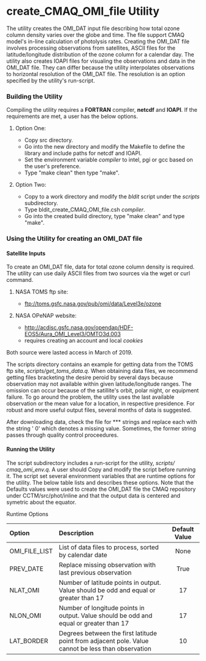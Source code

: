 # create_CMAQ_OMI_file Utility

The utility creates the OMI_DAT input file describing how total ozone column density varies over the globe and time.
The file support CMAQ model's in-line calculation of photolysis rates. Creating the OMI_DAT file involves processing 
observations from satellites, ASCII files for the latitude/longitude distribution of the ozone column for a calendar 
day. The utility also creates IOAPI files for visualing the observations and data in the OMI_DAT file. They can 
differ because the utility interpolates observations to horizontal resolution of the OMI_DAT file. The resolution is 
an option specified by the utility's run-script.

### Building the Utility

Compiling the utility requires a **FORTRAN** compiler, **netcdf** and **IOAPI**. 
If the requirements are met, a user has the below options.  

   1. Option One:  
      - Copy src directory.
      - Go into the new directory and modify the Makefile to define the library and include paths for netcdf and
        IOAPI.
      - Set the environment variable _compiler_ to intel, pgi or gcc based on the user's 
   preference.  
      - Type "make clean" then type "make".  
      
   2. Option Two: 
       - Copy to a work directory and modify the _bldit_ script under the _scripts_ subdirectory.   
       - Type bldit_create_CMAQ_OMI_file.csh _compiler_. 
       -  Go into the created build directory, type "make clean" and type "make".
       
### Using the Utility for creating an OMI_DAT file

#### Satellite Inputs

To create an OMI_DAT file, data for total ozone column density is required. The utility can use daily ASCII files from two 
sources via the wget or curl command.  

      
   1. NASA TOMS ftp site:  
      - ftp://toms.gsfc.nasa.gov/pub/omi/data/Level3e/ozone

   2. NASA OPeNAP website: 
       - http://acdisc.gsfc.nasa.gov/opendap/HDF-EOS5/Aura_OMI_Level3/OMTO3d.003   
       - requires creating an account and local _cookies_
       
Both source were lasted access in March of 2019.

The scripts directory contains an example for getting data from the TOMS ftp site, _scripts/get_toms_data.q_.
When obtaining data files, we recommend getting files bracketing the desire peroid by several days because 
observation may not available within given latitude/longitude ranges. The omission can occur because of the 
satillite's orbit, polar night, or equipment failure. To go around the problem, the utility uses 
the last available observation or the mean value for a location, in respective presidence. For robust and more useful
output files, several months of data is suggested.

After downloading data, check the file for \*\*\* strings and replace each with the string '   0' which denotes a
missing value. Sometimes, the former string passes through quality control proceedures.
      
#### Running the Utility   

The script subdirectory includes a run-script for the utility, _scripts/ cmaq_omi_env.q_. 
A user should Copy and modify the script before running it. The script set several environment 
variables that are runtime options for the utility. The below table lists and describes these options. Note that
the Defaults values were used to create the OMI_DAT file the CMAQ repository under CCTM/src/phot/inline and that 
the output data is centered and symetric about the equator.

Runtime Options

|Option         |Description                                            | Default Value |  
|:--------------|:------------------------------------------------------|:----:|
| OMI_FILE_LIST | List of data files to process, sorted by calendar date     | None  |
| PREV_DATE     | Replace missing observation with last previous observation | True |
| NLAT_OMI      | Number of latitude points in output. Value should be odd and equal or greater than 17 | 17 |
| NLON_OMI      | Number of longitude points in output. Value should be odd and equal or greater than 17 | 17 |
| LAT_BORDER    | Degrees between the first latitude point from adjacent pole. Value cannot be less than observation | 10 |

